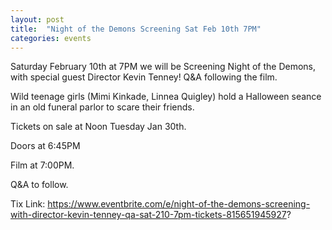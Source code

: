 ```yaml
---
layout: post
title:  "Night of the Demons Screening Sat Feb 10th 7PM"
categories: events
---
```


Saturday February 10th at 7PM we will be Screening Night of the Demons, with special guest Director Kevin Tenney! Q&A following the film.

Wild teenage girls (Mimi Kinkade, Linnea Quigley) hold a Halloween seance in an old funeral parlor to scare their friends.

Tickets on sale at Noon Tuesday Jan 30th.

Doors at 6:45PM

Film at 7:00PM.

Q&A to follow.

Tix Link: https://www.eventbrite.com/e/night-of-the-demons-screening-with-director-kevin-tenney-qa-sat-210-7pm-tickets-815651945927?
